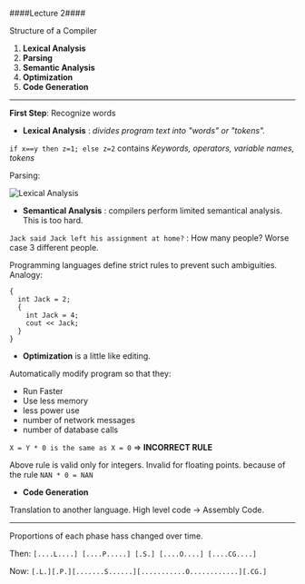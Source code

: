####Lecture 2####

Structure of a Compiler

1. **Lexical Analysis**
2. **Parsing**
3. **Semantic Analysis**
4. **Optimization**
5. **Code Generation**

---

**First Step**: Recognize words

* **Lexical Analysis** : *divides program text into "words" or "tokens".*

`if x==y then z=1; else z=2` contains *Keywords, operators, variable names, tokens*

Parsing: 


![Lexical Analysis](https://gist.github.com/goyalankit/8074196/raw/85664326f4931a96082d62b55b95bc306bafc044/compilers1.png)


* **Semantical Analysis** : compilers perform limited semantical analysis. This is too hard.

`Jack said Jack left his assignment at home?` : How many people? Worse case 3 different people.

Programming languages define strict rules to prevent such ambiguities. Analogy:

```
{
  int Jack = 2;
  {
    int Jack = 4;
    cout << Jack;
  }
}

```

* **Optimization** is a little like editing.

Automatically modify program so that they:
  * Run Faster
  * Use less memory
  * less power use
  * number of network messages
  * number of database calls
  
`X = Y * 0 is the same as X = 0` => **INCORRECT RULE**

Above rule is valid only for integers. Invalid for floating points.
because of the rule `NAN * 0 = NAN`

* **Code Generation**

Translation to another language. High level code -> Assembly Code.

---

Proportions of each phase hass changed over time.

Then: `[....L....] [....P.....] [.S.] [....O....] [....CG....]`

Now: `[.L.][.P.][.......S......][...........O............][.CG.]`


